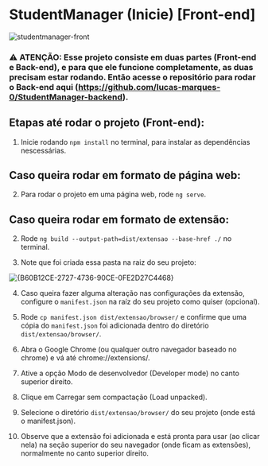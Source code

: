 # StudentManager (Inicie) [Front-end]

![studentmanager-front](https://github.com/user-attachments/assets/6aa6e0dd-f40d-4668-8c9d-746d69412e10)

### ⚠️ ATENÇÃO: Esse projeto consiste em duas partes (Front-end e Back-end), e para que ele funcione completamente, as duas precisam estar rodando. Então acesse o repositório para rodar o Back-end aqui (https://github.com/lucas-marques-0/StudentManager-backend). 

## Etapas até rodar o projeto (Front-end):

1. Inicie rodando `npm install` no terminal, para instalar as dependências nescessárias.

## Caso queira rodar em formato de página web:

2. Para rodar o projeto em uma página web, rode `ng serve`.

## Caso queira rodar em formato de extensão:

2. Rode `ng build --output-path=dist/extensao --base-href ./` no terminal.

3. Note que foi criada essa pasta na raiz do seu projeto:
   
![{B60B12CE-2727-4736-90CE-0FE2D27C4468}](https://github.com/user-attachments/assets/12b49f18-7ddd-425d-abd7-449168b6a725)

4. Caso queira fazer alguma alteração nas configurações da extensão, configure o `manifest.json` na raíz do seu projeto como quiser (opcional).

5. Rode `cp manifest.json dist/extensao/browser/` e confirme que uma cópia do `manifest.json` foi adicionada dentro do diretório `dist/extensao/browser/`.
  
6. Abra o Google Chrome (ou qualquer outro navegador baseado no chrome) e vá até chrome://extensions/.
  
7. Ative a opção Modo de desenvolvedor (Developer mode) no canto superior direito.
  
8. Clique em Carregar sem compactação (Load unpacked).

9. Selecione o diretório `dist/extensao/browser/` do seu projeto (onde está o manifest.json).

10. Observe que a extensão foi adicionada e está pronta para usar (ao clicar nela) na seção superior do seu navegador (onde ficam as extensões), normalmente no canto superior direito.

   
